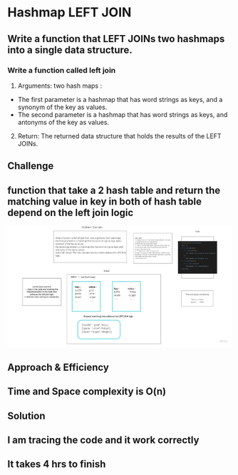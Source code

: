 # Hashmap LEFT JOIN
<!-- Short summary or background information -->
## Write a function that LEFT JOINs two hashmaps into a single data structure.
### Write a function called left join
1. Arguments: two hash maps :
- The first parameter is a hashmap that has word strings as keys, and a synonym of the key as values.
- The second parameter is a hashmap that has word strings as keys, and antonyms of the key as values.
2. Return: The returned data structure that holds the results  of the LEFT JOINs.

## Challenge
<!-- Description of the challenge -->
## function that take a 2 hash table and return the matching value in key in both of hash table depend on the left join logic

![image1](hashmap_left_join.jpg)

## Approach & Efficiency
<!-- What approach did you take? Why? What is the Big O space/time for this approach? -->
## Time and Space complexity is O(n)
## Solution
<!-- Embedded whiteboard image -->
## I am tracing the code and it work correctly

## It takes 4 hrs to finish


